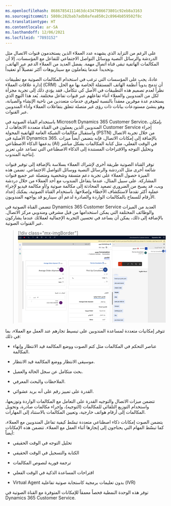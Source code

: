 ```yaml
---
ms.openlocfilehash: 86867854111463dc4347986673801c92eb8a3163
ms.sourcegitcommit: 5808c282bab7adb0afea850c2c8964b859502f8c
ms.translationtype: HT
ms.contentlocale: ar-SA
ms.lasthandoff: 12/06/2021
ms.locfileid: "7893152"
---
```

على الرغم من التزايد الذي يشهده عدد العملاء الذين يستخدمون قنوات الاتصال مثل الدردشة والرسائل النصية ووسائل التواصل الاجتماعي للتفاعل مع المؤسسات، إلا أن المكالمات الهاتفية تبقى قناة اتصال مهمة. يفضل العديد من العملاء الدعم عبر الهاتف، وتحديداً عندما يتعاملون مع سيناريوهات أكثر تفصيلاً أو تعقيداً.

عادةً، يجب على المؤسسات التي ترغب في استخدام المكالمات الصوتية مع تطبيقات إدارة علاقات العملاء (CRM) أن تدمج يدوياً أنظمة الهاتف المستقلة الخاصة بها مع الحل. نظراً لعدم تصميم هذه التطبيقات في الأصل كي تتكامل، فقد يؤدي ذلك إلى تجربة مجزأة لكل من المندوبين والعملاء أثناء تفاعلهم عبر قنوات تفاعل مختلفة. يُعد هذا النهج الذي يستخدم عدة موفرين معقداً بالنسبة لموفري خدمات متعددين من ناحية الإنشاء والصيانة، وهو ينشئ مستودعات بيانات ذات رؤى غير متصلة تتعلق بتفاعلات العملاء وأداء المندوبين عبر القنوات.

باستخدام القناة الصوتية في Microsoft Dynamics 365 Customer Service، بإمكان المندوبين الذين يعملون في القناة متعددة الاتجاهات لـ Customer Service إجراء واستقبال مكالمات الشبكة العامة للهاتفية المحولة (PSTN) من خلال تجربة الاتصال الأصلية في Dynamics 365. بالإضافة إلى إمكانات الاتصال، فإنه يتضمن أيضاً ميزات يدعمها الذكاء الاصطناعي (AI) في الوقت الفعلي، مثل كتابة المكالمات بشكل مباشر وتحليل التوجه والاقتراحات المستندة إلى الذكاء الاصطناعي التي تساعد على تعزيز إنتاجية المندوب.

توفر القناة الصوتية طريقة أخرى لإشراك العملاء بسلاسة بالإضافة إلى توفير قنوات شائعة أخرى مثل الدردشة والرسائل النصية ووسائل التواصل الاجتماعي. تضمن هذه الميزة حصول العملاء على تجربة دعم متسقة وشخصية ومتصلة عبر جميع قنوات المشاركة.
على سبيل المثال، عندما يتفاعل المندوب مع أحد العملاء من خلال دردشة ويب، قد يصبح من الضروري تصعيد المحادثة إلى مكالمة صوتية و/أو مكالمة فيديو لإجراء عملية أكثر تقدماً لاستكشاف الأخطاء وإصلاحها. باستخدام القناة الصوتية، يمكنك إعداد الأرقام للسماح بالمكالمات الواردة والصادرة لدعم أي سيناريو قد يواجهه المندوبون.

تتضمن القناة الصوتية في Dynamics 365 Customer Service العديد من الميزات والوظائف المختلفة التي يمكن استخدامها من قبل مشرفي ومندوبي مركز الاتصال. بالإضافة إلى ذلك، يمكن أن يساعد في تحسين التجربة الإجمالية لعملائك عندما يشاركون عبر القنوات الصوتية.

> [!div class="mx-imgBorder"]
> [![لقطة شاشة للقناة الصوتية في Dynamics 365 Customer Service.](../media/voice.png)](../media/voice.png#lightbox)

تتوفر إمكانيات متعددة لمساعدة المندوبين على تبسيط تجارهم عند العمل مع العملاء، بما في ذلك:

-   عناصر التحكم في المكالمات مثل كتم الصوت ووضع المكالمة قيد الانتظار وإنهاء المكالمة.

-   موسيقى الانتظار ووضع المكالمة قيد الانتظار.

-   بحث متكامل عن سجل الحالة والعميل.

-   الملاحظات والبحث المعرفي.

-   القدرة على تمييز رقم على أنه بريد عشوائي.

تتضمن ميزات الاتصال والتوجيه القدرة على التعامل مع المكالمات الواردة وتوزيعها، واستخدام التوزيع التلقائي للمكالمات (التوجيه)، وإجراء مكالمات صادرة، وتحويل المكالمات إلى أرقام هواتف خارجية، وتعيين المكالمات بالاستناد إلى المهارات.

يتضمن الصوت إمكانات ذكاء اصطناعي متعددة تبسّط كيفية تفاعل المندوبين مع العملاء، كما تبسّط المهام التي يحتاجون إلى إنجازها أثناء العمل مع العملاء. تتضمن هذه الإمكانات أيضاً:

-   تحليل التوجه في الوقت الحقيقي

-   الكتابة والتسجيل في الوقت الحقيقي

-   ترجمة فورية لنصوص المكالمات

-   اقتراحات المساعدة الذكية في الوقت الفعلي

-   Virtual Agent بدون تعليمات برمجية كاستجابة صوتية تفاعلية (IVR)

توفر هذه الوحدة النمطية فحصاً معمقاً للإمكانات المتوفرة مع القناة الصوتية في Dynamics 365 Customer Service.
